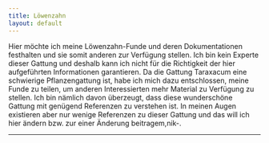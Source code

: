 ```yaml
---
title: Löwenzahn
layout: default
---
```

Hier möchte ich meine Löwenzahn-Funde und deren Dokumentationen festhalten und sie somit anderen zur Verfügung stellen. Ich bin kein Experte dieser Gattung und deshalb kann ich nicht für die Richtigkeit der hier aufgeführten Informationen garantieren. Da die Gattung Taraxacum eine schwierige Pflanzengattung ist, habe ich mich dazu entschlossen, meine Funde zu teilen, um anderen Interessierten mehr Material zu Verfügung zu stellen. Ich bin nämlich davon überzeugt, dass diese wunderschöne Gattung mit genügend Referenzen zu verstehen ist. In meinen Augen existieren aber nur wenige Referenzen zu dieser Gattung und das will ich hier ändern bzw. zur einer Änderung beitragem,nik-.

----